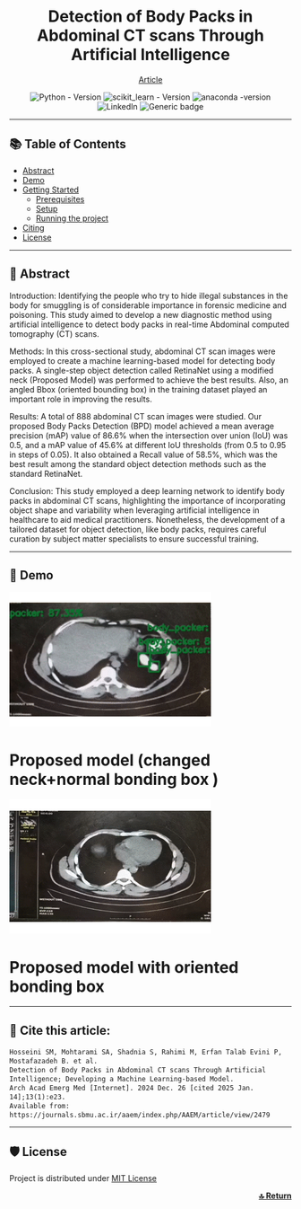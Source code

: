 <div align="center">
<h1 align="center"><strong> Detection of Body Packs in Abdominal CT scans Through Artificial Intelligence</strong></h1> 
 
[Article](https://journals.sbmu.ac.ir/aaem/index.php/AAEM/article/view/2479)

 ![Python - Version]( https://img.shields.io/badge/Python-3.9+-FFD43B?style=for-the-badge&logo=python&logoColor=blue)
 ![scikit_learn - Version](https://img.shields.io/badge/scikit_learn-1.4+-F7931E?style=for-the-badge&logo=scikit-learn&logoColor=white)
 ![anaconda -version](https://img.shields.io/badge/conda-4.x-342B029.svg?&style=for-the-badge&logo=anaconda&logoColor=white)
 ![LinkedIn](https://img.shields.io/badge/LinkedIn-0077B5?style=for-the-badge&logo=linkedin&logoColor=white)
 ![Generic badge](https://img.shields.io/badge/License-MIT-<COLOR>.svg?style=for-the-badge)
 
 
</div>

----

## 📚 Table of Contents
- [Abstract](#Abstract)
- [Demo](#demo)
- [Getting Started](#getting-started)
  - [Prerequisites](#prerequisites)
  - [Setup ](#setup)
  - [Running the project ](#running-the-project)
- [Citing](#citing)
- [License](#license)

---- 

## 📌 Abstract <a name="Abstract"></a>
Introduction: Identifying the people who try to hide illegal substances in the body for smuggling is of considerable importance in forensic medicine and poisoning. This study aimed to develop a new diagnostic method using artificial intelligence to detect body packs in real-time Abdominal computed tomography (CT) scans.

Methods: In this cross-sectional study, abdominal CT scan images were employed to create a machine learning-based model for detecting body packs. A single-step object detection called RetinaNet using a modified neck (Proposed Model) was performed to achieve the best results. Also, an angled Bbox (oriented bounding box) in the training dataset played an important role in improving the results.

Results: A total of 888 abdominal CT scan images were studied. Our proposed Body Packs Detection (BPD) model achieved a mean average precision (mAP) value of 86.6% when the intersection over union (IoU) was 0.5, and a mAP value of 45.6% at different IoU thresholds (from 0.5 to 0.95 in steps of 0.05). It also obtained a Recall value of 58.5%, which was the best result among the standard object detection methods such as the standard RetinaNet.

Conclusion: This study employed a deep learning network to identify body packs in abdominal CT scans, highlighting the importance of incorporating object shape and variability when leveraging artificial intelligence in healthcare to aid medical practitioners. Nonetheless, the development of a tailored dataset for object detection, like body packs, requires careful curation by subject matter specialists to ensure successful training.

----

## 💫 Demo <a name="demo"></a>

![](https://github.com/SAMashiyane/Body_Packs_Detection/blob/main/img/bp.gif)

# Proposed model (changed neck+normal bonding box )

![](https://github.com/SAMashiyane/Body_Packs_Detection/blob/main/img/oriented_bp.gif)

# Proposed model with oriented bonding box

----
## 📝 Cite this article: <a name="citing"></a>
```
Hosseini SM, Mohtarami SA, Shadnia S, Rahimi M, Erfan Talab Evini P, Mostafazadeh B. et al.
Detection of Body Packs in Abdominal CT scans Through Artificial Intelligence; Developing a Machine Learning-based Model.
Arch Acad Emerg Med [Internet]. 2024 Dec. 26 [cited 2025 Jan. 14];13(1):e23.
Available from: https://journals.sbmu.ac.ir/aaem/index.php/AAEM/article/view/2479
```
----

## 🛡️ License <a name="license"></a>
Project is distributed under [MIT License](https://github.com/SAMashiyane/Body_Packs_Detection/edit/main/LICENSE)

<p align="right">
 <a href="#top"><b>🔝 Return </b></a>
</p>

